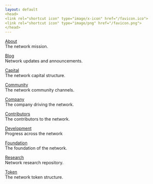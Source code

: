 ```yaml
---
layout: default
<head>
<link rel="shortcut icon" type="image/x-icon" href="/favicon.ico">
<link rel="shortcut icon" type="image/png" href="/favicon.png">
</head>
---
```


[About](/about)
<br>
The network mission.

[Blog](/blog)
<br>
Network updates and announcements.

[Capital](/capital)
<br>
The network capital structure.

[Community](/community)
<br>
The network community channels.

[Company](/company)
<br>
The company driving the network.

[Contributors](/contributors)
<br>
The contributors to the network.

[Development](/development)
<br>
Progress across the network

[Foundation](/foundation)
<br>
The foundation of the network.

[Research](/research)
<br>
Network research repository.

[Token](/token)
<br>
The network token structure.

